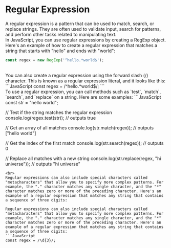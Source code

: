# Regular Expression
A regular expression is a pattern that can be used to match, search, or replace strings. 
They are often used to validate input, search for patterns, and perform other tasks related to manipulating text.
<br>
In JavaScript, you can use regular expressions by creating a RegExp object. Here's an example of how to create a regular expression that matches a string that starts with "hello" and ends with "world":
```JavaScript
const regex = new RegExp('^hello.*world$');
```
<br>
You can also create a regular expression using the forward slash (/) character. This is known as a regular expression literal, and it looks like this:
```JavaScript
const regex = /^hello.*world$/;
```
<br>
To use a regular expression, you can call methods such as `test`, `match`, `search`, and `replace` on a string. Here are some examples:
```JavaScript
const str = "hello world";

// Test if the string matches the regular expression
console.log(regex.test(str)); // outputs true

// Get an array of all matches
console.log(str.match(regex)); // outputs ["hello world"]

// Get the index of the first match
console.log(str.search(regex)); // outputs 0

// Replace all matches with a new string
console.log(str.replace(regex, "hi universe")); // outputs "hi universe"
```
<br>
Regular expressions can also include special characters called "metacharacters" that allow you to specify more complex patterns. For example, the "." character matches any single character, and the "*" character matches zero or more of the preceding character. Here's an example of a regular expression that matches any string that contains a sequence of three digits:

Regular expressions can also include special characters called "metacharacters" that allow you to specify more complex patterns. For example, the "." character matches any single character, and the "*" character matches zero or more of the preceding character. Here's an example of a regular expression that matches any string that contains a sequence of three digits:
```JavaScript
const regex = /\d{3}/;
```

